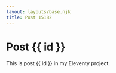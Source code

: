 ```yaml
---
layout: layouts/base.njk
title: Post 15182
---
```


# Post {{ id }}

This is post {{ id }} in my Eleventy project.
